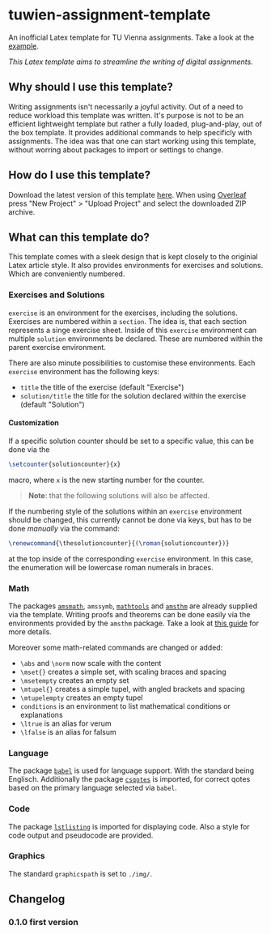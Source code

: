 # tuwien-assignment-template
An inofficial Latex template for TU Vienna assignments. Take a look at the [example](https://github.com/Smonman/tuwien-assignment-template/blob/main/example.pdf).

_This Latex template aims to streamline the writing of digital assignments._

## Why should I use this template?

Writing assignments isn't necessarily a joyful activity. Out of a need to reduce workload this template was written. It's purpose is not to be an efficient lightweight template but rather a fully loaded, plug-and-play, out of the box template. It provides additional commands to help specificly with assignments. The idea was that one can start working using this template, without worring about packages to import or settings to change.

## How do I use this template?

Download the latest version of this template [here](https://github.com/Smonman/tuwien-assignment-template/releases). When using [Overleaf](https://www.overleaf.com/project) press "New Project" > "Upload Project" and select the downloaded ZIP archive.

## What can this template do?

This template comes with a sleek design that is kept closely to the originial Latex article style. It also provides environments for exercises and solutions. Which are conveniently numbered.

### Exercises and Solutions

`exercise` is an environment for the exercises, including the solutions. Exercises are numbered within a `section`. The idea is, that each section represents a singe exercise sheet. Inside of this `exercise` environment can multiple `solution` environments be declared. These are numbered within the parent exercise environment.

There are also minute possibilities to customise these environments. Each `exercise` environment has the following keys: 
- `title` the title of the exercise (default "Exercise")
- `solution/title` the title for the solution declared within the exercise (default "Solution")

#### Customization

If a specific solution counter should be set to a specific value, this can be done via the
```tex
\setcounter{solutioncounter}{x}
```
macro, where `x` is the new starting number for the counter.
> **Note**: that the following solutions will also be affected.

If the numbering style of the solutions within an `exercise` environment should be changed, this currently cannot be done via keys, but has to be done _manually_ via the command:
```tex
\renewcommand{\thesolutioncounter}{(\roman{solutioncounter})}
```
at the top inside of the corresponding `exercise` environment. In this case, the enumeration will be lowercase roman numerals in braces.

### Math

The packages [`amsmath`](https://ctan.org/pkg/amsmath), `amssymb`, [`mathtools`](https://ctan.org/pkg/mathtools) and [`amsthm`](https://ctan.org/pkg/amsthm) are already supplied via the template. Writing proofs and theorems can be done easily via the environments provided by the `amsthm` package. Take a look at [this guide](https://de.overleaf.com/learn/latex/Theorems_and_proofs) for more details.

Moreover some math-related commands are changed or added:

- `\abs` and `\norm` now scale with the content
- `\mset{}` creates a simple set, with scaling braces and spacing
- `\msetempty` creates an empty set
- `\mtupel{}` creates a simple tupel, with angled brackets and spacing
- `\mtupelempty` creates an empty tupel
- `conditions` is an environment to list mathematical conditions or explanations
- `\ltrue` is an alias for verum
- `\lfalse` is an alias for falsum

### Language

The package [`babel`](https://ctan.org/pkg/babel) is used for language support. With the standard being Englisch. Additionally the package [`csqotes`](https://ctan.org/pkg/csquotes) is imported, for correct qotes based on the primary language selected via `babel`.

### Code

The package [`lstlisting`]() is imported for displaying code. Also a style for code output and pseudocode are provided.

### Graphics

The standard `graphicspath` is set to `./img/`.

## Changelog

### 0.1.0 first version
